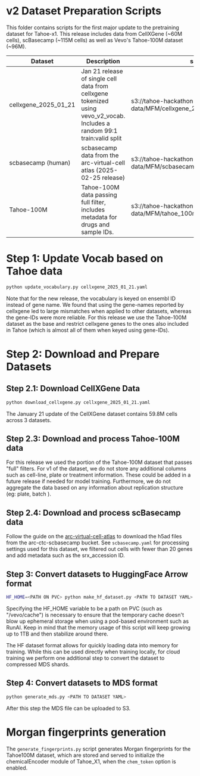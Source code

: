 # v2 Dataset Preparation Scripts

This folder contains scripts for the first major update to the pretraining dataset for Tahoe-x1.
This release includes data from CellXGene (~60M cells), scBasecamp (~115M cells) as well as Vevo's Tahoe-100M dataset (~96M).

| Dataset                             | Description                                                                                                               | s3 path                                                               |
|-------------------------------------|---------------------------------------------------------------------------------------------------------------------------|-----------------------------------------------------------------------|
| cellxgene_2025_01_21                | Jan 21 release of single cell data from cellxgene tokenized using vevo_v2_vocab. Includes a random 99:1 train:valid split | s3://tahoe-hackathon-data/MFM/cellxgene_2025_01_21_merged_MDS/ |
| scbasecamp (human)                  | scbasecamp data from the arc-virtual-cell atlas (2025-02-25 release)                                                      |s3://tahoe-hackathon-data/MFM/scbasecamp_2025_02_25_MDS_v2/ |
| Tahoe-100M                          | Tahoe-100M data passing full filter, includes metadata for drugs and sample IDs.                                          |s3://tahoe-hackathon-data/MFM/tahoe_100m_MDS_v2/ |

# Step 1: Update Vocab based on Tahoe data
```bash
python update_vocabulary.py cellxgene_2025_01_21.yaml
```
Note that for the new release, the vocabulary is keyed on ensembl ID instead of gene name.
We found that using the gene-names reported by cellxgene led to large mismatches when applied to other datasets, 
whereas the gene-IDs were more reliable.
For this release we use the Tahoe-100M dataset as the base and restrict cellxgene genes to the ones also included 
in Tahoe (which is almost all of them when keyed using gene-IDs).

# Step 2: Download and Prepare Datasets
## Step 2.1: Download CellXGene Data
```bash
python download_cellxgene.py cellxgene_2025_01_21.yaml
```
The January 21 update of the CellXGene dataset contains 59.8M cells across 3 datasets.

## Step 2.3: Download and process Tahoe-100M data
For this release we used the portion of the Tahoe-100M dataset that passes "full" filters. 
For v1 of the dataset, we do not store any additional columns such as cell-line, plate or treatment information. 
These could be added in a future release if needed for model training. Furthermore, we do not aggregate the data based on 
any information about replication structure (eg: plate, batch ).

## Step 2.4: Download and process scBasecamp data
Follow the guide on the [arc-virtual-cell-atlas](https://github.com/ArcInstitute/arc-virtual-cell-atlas/blob/main/scBaseCamp/tutorial-py.ipynb) to 
download the h5ad files from the arc-ctc-scbasecamp bucket. See `scbasecamp.yaml` for processing settings used for this dataset, 
we filtered out cells with fewer than 20 genes and add metadata such as the srx_accession ID.

## Step 3: Convert datasets to HuggingFace Arrow format

```bash
HF_HOME=<PATH ON PVC> python make_hf_dataset.py <PATH TO DATASET YAML>
```

Specifying the HF_HOME variable to be a path on PVC (such as "/vevo/cache") is necessary to ensure that the temporary 
cache doesn't blow up ephemeral storage when using a pod-based environment such as RunAI. 
Keep in mind that the memory usage of this script will keep growing up to 1TB and then stabilize around there.

The HF dataset format allows for quickly loading data into memory for training. 
While this can be used directly when training locally, for cloud training we perform one additional step to convert the 
dataset to compressed MDS shards.

## Step 4: Convert datasets to MDS format

```bash
python generate_mds.py <PATH TO DATASET YAML>
```

After this step the MDS file can be uploaded to S3. 


# Morgan fingerprints generation
The `generate_fingerprints.py` script generates Morgan fingerprints for the Tahoe100M dataset, which are stored and served to initialize the chemicalEncoder module of Tahoe_X1,  when the `chem_token` option is enabled. 
